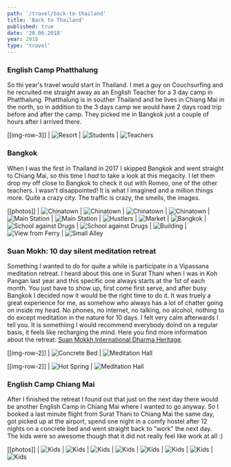 ```yaml
---
path: '/travel/back-to-thailand'
title: 'Back to Thailand'
published: true
date: '20.06.2018'
year: 2018
type: 'travel'
---
```


### English Camp Phatthalung

So thi year's travel would start in Thailand. I met a guy on Couchsurfing and he recruited me straight away as an English Teacher for a 3 day camp in Phatthalung. Phatthalung is in souther Thailand and he lives in Chiang Mai in the north, so in addition to the 3 days camp we would have 2 days road trip before and after the camp. They picked me in Bangkok just a couple of hours after I arrived there.

[[img-row-3]]
| ![Resort](photos/cc1.jpg "Resort")
| ![Students](photos/cc2.jpg "Students")
| ![Teachers](photos/cc3.jpg "Teachers")

### Bangkok

When I was the first in Thailand in 2017 I skipped Bangkok and went straight to Chiang Mai, so this time I _had_ to take a look at this megacity. I let them drop my off close to Bangkok to check it out with Romeo, one of the other teachers. I wasn't disappointed! It is what I imagined and a million things more. Quite a crazy city. The traffic is crazy, the smells, the images.

[[photos]]
| ![Chinatown](photos/bk4.jpg "Chinatown")
| ![Chinatown](photos/bk17.jpg "Chinatown")
| ![Chinatown](photos/bk3.jpg "Chinatown")
| ![Chinatown](photos/bk5.jpg "Chinatown")
| ![Main Station](photos/bk6.jpg "Main Station")
| ![Main Station](photos/bk7.jpg "Main Station")
| ![Hustlers](photos/bk8.jpg "Hustlers")
| ![Market](photos/bk9.jpg "Market")
| ![Bangkok](photos/bk10.jpg "Bangkok")
| ![School against Drugs](photos/bk11.jpg "School against Drugs")
| ![School against Drugs](photos/bk12.jpg "School against Drugs")
| ![Building](photos/bk13.jpg "Building")
| ![View from Ferry](photos/bk14.jpg "View from Ferry")
| ![Small Alley](photos/bk15.jpg "Small Alley")

### Suan Mokh: 10 day silent meditation retreat

Something I wanted to do for quite a while is participate in a Vipassana meditation retreat. I heard about this one in Surat Thani when I was in Koh Pangan last year and this specific one always starts at the 1st of each month. You just have to show up, first come first serve, and after busy Bangkok I decided now it would be the right time to do it. It was truely a great experience for me, as somehow who always has a lot of chatter going on inside my head. No phones, no internet, no talking, no alcohol, nothing to do except meditation in the nature for 10 days. I felt very calm afterwards I tell you. It is somethiing I would recommend everybody doind on a regular basis, it feels like recharging the mind. Here you find more information about the retreat: [Suan Mokkh International Dharma Heritage](http://www.suanmokkh-idh.org/).

[[img-row-2]]
| ![Concrete Bed](photos/sm1.jpg "Concrete Bed")
| ![Meditation Hall](photos/sm3.jpg "Meditation Hall")

[[img-row-2]]
| ![Hot Spring](photos/sm2.jpg "Hot Spring")
| ![Meditation Hall](photos/sm4.jpg "Meditation Hall")

### English Camp Chiang Mai

After I finished the retreat I found out that just on the next day there would be another English Camp in Chiang Mai where I wanted to go anyway. So I booked a last minute flight from Surat Thani to Chiang Mai the same day, got picked up at the airport, spend one night in a comfy hostel after 12 nights on a concrete bed and went straight back to "work" the next day.
The kids were so awesome though that it did not really feel like work at all :)

[[photos]]
| ![Kids](photos/ec1.jpg "English Students")
| ![Kids](photos/ec2.jpg "English Students")
| ![Kids](photos/ec3.jpg "English Students")
| ![Kids](photos/ec4.jpg "English Students")
| ![Kids](photos/ec5.jpg "English Students")
| ![Kids](photos/ec6.jpg "English Students")
| ![Kids](photos/ec7.jpg "English Students")
| ![Kids](photos/ec9.jpg "English Students")
